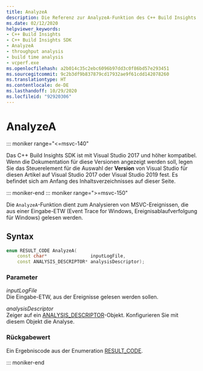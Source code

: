 ```yaml
---
title: AnalyzeA
description: Die Referenz zur AnalyzeA-Funktion des C++ Build Insights SDK.
ms.date: 02/12/2020
helpviewer_keywords:
- C++ Build Insights
- C++ Build Insights SDK
- AnalyzeA
- throughput analysis
- build time analysis
- vcperf.exe
ms.openlocfilehash: a2b014c35c2ebc6096b97dd3c0f86bd57e293451
ms.sourcegitcommit: 9c2b3df9b837879cd17932ae9f61cdd142078260
ms.translationtype: HT
ms.contentlocale: de-DE
ms.lasthandoff: 10/29/2020
ms.locfileid: "92920306"
---
```

# <a name="analyzea"></a>AnalyzeA

::: moniker range="<=msvc-140"

Das C++ Build Insights SDK ist mit Visual Studio 2017 und höher kompatibel. Wenn die Dokumentation für diese Versionen angezeigt werden soll, legen Sie das Steuerelement für die Auswahl der **Version** von Visual Studio für diesen Artikel auf Visual Studio 2017 oder Visual Studio 2019 fest. Es befindet sich am Anfang des Inhaltsverzeichnisses auf dieser Seite.

::: moniker-end
::: moniker range=">=msvc-150"

Die `AnalyzeA`-Funktion dient zum Analysieren von MSVC-Ereignissen, die aus einer Eingabe-ETW (Event Trace for Windows, Ereignisablaufverfolgung für Windows) gelesen werden.

## <a name="syntax"></a>Syntax

```cpp
enum RESULT_CODE AnalyzeA(
    const char*                inputLogFile,
    const ANALYSIS_DESCRIPTOR* analysisDescriptor);
```

### <a name="parameters"></a>Parameter

*inputLogFile*\
Die Eingabe-ETW, aus der Ereignisse gelesen werden sollen.

*analysisDescriptor*\
Zeiger auf ein [ANALYSIS_DESCRIPTOR](../other-types/analysis-descriptor-struct.md)-Objekt. Konfigurieren Sie mit diesem Objekt die Analyse.

### <a name="return-value"></a>Rückgabewert

Ein Ergebniscode aus der Enumeration [RESULT_CODE](../other-types/result-code-enum.md).

::: moniker-end
